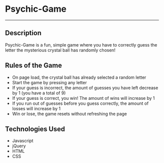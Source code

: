 # Psychic-Game
_______________________________________________________

## Description
Psychic-Game is a fun, simple game where you have to correctly guess the letter the mysterious crystal ball has randomly chosen!

## Rules of the Game
- On page load, the crystal ball has already selected a random letter
- Start the game by pressing any letter
- If your guess is incorrect, the amount of guesses you have left decrease by 1 (you have a total of 9)
- If your guess is correct, you win! The amount of wins will increase by 1
- If you run out of guesses before you guess correctly, the amount of losses will increase by 1 
- Win or lose, the game resets without refreshing the page 

## Technologies Used
- Javascript
- jQuery
- HTML
- CSS 


